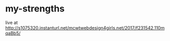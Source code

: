 # my-strengths
live at http://s1075320.instanturl.net/mcwtwebdesign4girls.net/2017/f231542.110mqaBb5/
